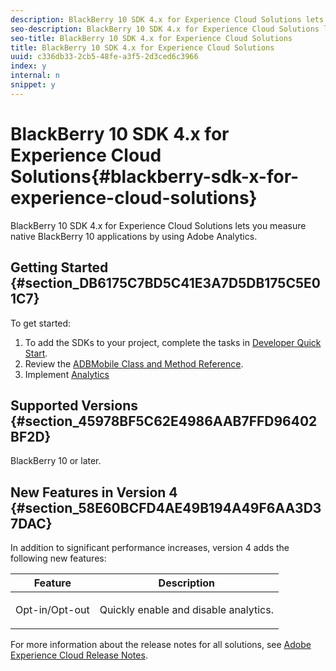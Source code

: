 ```yaml
---
description: BlackBerry 10 SDK 4.x for Experience Cloud Solutions lets you measure native BlackBerry 10 applications by using Adobe Analytics.
seo-description: BlackBerry 10 SDK 4.x for Experience Cloud Solutions lets you measure native BlackBerry 10 applications by using Adobe Analytics.
seo-title: BlackBerry 10 SDK 4.x for Experience Cloud Solutions
title: BlackBerry 10 SDK 4.x for Experience Cloud Solutions
uuid: c336db33-2cb5-48fe-a3f5-2d3ced6c3966
index: y
internal: n
snippet: y
---
```


# BlackBerry 10 SDK 4.x for Experience Cloud Solutions{#blackberry-sdk-x-for-experience-cloud-solutions}

BlackBerry 10 SDK 4.x for Experience Cloud Solutions lets you measure native BlackBerry 10 applications by using Adobe Analytics.

## Getting Started {#section_DB6175C7BD5C41E3A7D5DB175C5E01C7}

To get started:

1. To add the SDKs to your project, complete the tasks in [Developer Quick Start](dev-qs.md). 
1. Review the [ADBMobile Class and Method Reference](methods.md). 
1. Implement [Analytics](analytics.md)

## Supported Versions {#section_45978BF5C62E4986AAB7FFD96402BF2D}

BlackBerry 10 or later.

## New Features in Version 4 {#section_58E60BCFD4AE49B194A49F6AA3D37DAC}

In addition to significant performance increases, version 4 adds the following new features:

<table id="table_FC1AE268F94E41509D7AB1FB7020A47F"> 
 <thead> 
  <tr> 
   <th colname="col1" class="entry"> Feature </th> 
   <th colname="col2" class="entry"> Description </th> 
  </tr>
 </thead>
 <tbody> 
  <tr> 
   <td colname="col1"> <p>Opt-in/Opt-out </p> </td> 
   <td colname="col2"> <p>Quickly enable and disable analytics. </p> </td> 
  </tr> 
 </tbody> 
</table>

<a id="section_9971225D885743AEBD9E77FC90073234"></a>

For more information about the release notes for all solutions, see [Adobe Experience Cloud Release Notes](https://marketing.adobe.com/resources/help/en_US/whatsnew/). 
